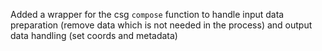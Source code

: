 Added a wrapper for the csg `compose` function to handle input data preparation (remove data which is not needed in the process) and output data handling (set coords and metadata)
